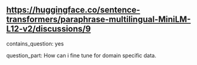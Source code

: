 ## https://huggingface.co/sentence-transformers/paraphrase-multilingual-MiniLM-L12-v2/discussions/9

contains_question: yes

question_part: How can i fine tune for domain specific data.